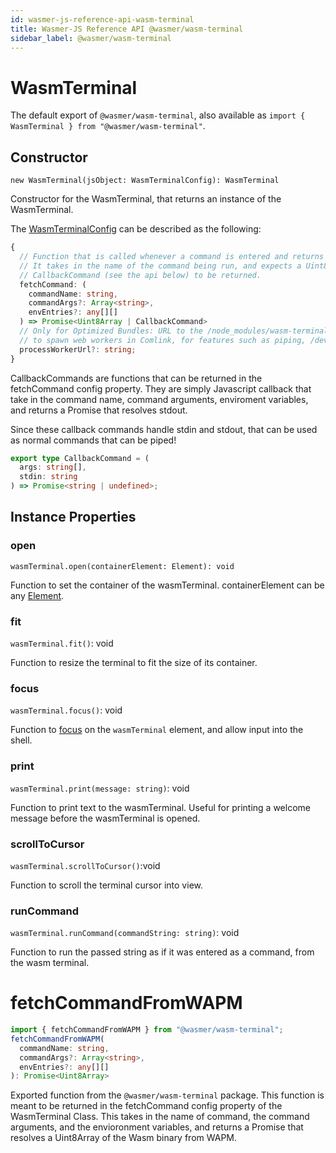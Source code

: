 ```yaml
---
id: wasmer-js-reference-api-wasm-terminal
title: Wasmer-JS Reference API @wasmer/wasm-terminal
sidebar_label: @wasmer/wasm-terminal
---
```


# WasmTerminal

The default export of `@wasmer/wasm-terminal`, also available as `import { WasmTerminal } from "@wasmer/wasm-terminal"`.

## Constructor

`new WasmTerminal(jsObject: WasmTerminalConfig): WasmTerminal`

Constructor for the WasmTerminal, that returns an instance of the WasmTerminal.

The [WasmTerminalConfig](https://github.com/wasmerio/wasmer-js/blob/master/packages/wasm-terminal/lib/wasm-terminal-config.ts) can be described as the following:

```typescript
{
  // Function that is called whenever a command is entered and returns a Promise,
  // It takes in the name of the command being run, and expects a Uint8Array of a Wasm Binary, or a
  // CallbackCommand (see the api below) to be returned.
  fetchCommand: (
    commandName: string,
    commandArgs?: Array<string>,
    envEntries?: any[][]
  ) => Promise<Uint8Array | CallbackCommand>
  // Only for Optimized Bundles: URL to the /node_modules/wasm-terminal/workers/process.worker.js . This is used by the shell to
  // to spawn web workers in Comlink, for features such as piping, /dev/stdin reading, and general performance enhancements.
  processWorkerUrl?: string;
}
```

CallbackCommands are functions that can be returned in the fetchCommand config property. They are simply Javascript callback that take in the command name, command arguments, enviroment variables, and returns a Promise that resolves stdout. 

Since these callback commands handle stdin and stdout, that can be used as normal commands that can be piped!

```typescript
export type CallbackCommand = (
  args: string[],
  stdin: string
) => Promise<string | undefined>;
```

## Instance Properties

### open

`wasmTerminal.open(containerElement: Element): void`

Function to set the container of the wasmTerminal. containerElement can be any [Element](https://developer.mozilla.org/en-US/docs/Web/API/Element).

### fit

`wasmTerminal.fit()`: void

Function to resize the terminal to fit the size of its container.

### focus

`wasmTerminal.focus()`: void

Function to [focus](https://developer.mozilla.org/en-US/docs/Web/API/HTMLElement/focus) on the `wasmTerminal` element, and allow input into the shell.

### print

`wasmTerminal.print(message: string)`: void

Function to print text to the wasmTerminal. Useful for printing a welcome message before the wasmTerminal is opened.

### scrollToCursor

`wasmTerminal.scrollToCursor()`:void

Function to scroll the terminal cursor into view.

### runCommand

`wasmTerminal.runCommand(commandString: string)`: void

Function to run the passed string as if it was entered as a command, from the wasm terminal.

# fetchCommandFromWAPM

```typescript
import { fetchCommandFromWAPM } from "@wasmer/wasm-terminal";
fetchCommandFromWAPM(
  commandName: string,
  commandArgs?: Array<string>,
  envEntries?: any[][]
): Promise<Uint8Array>
```

Exported function from the `@wasmer/wasm-terminal` package. This function is meant to be returned in the fetchCommand config property of the WasmTerminal Class. This takes in the name of command, the command arguments, and the envioronment variables, and returns a Promise that resolves a Uint8Array of the Wasm binary from WAPM.
